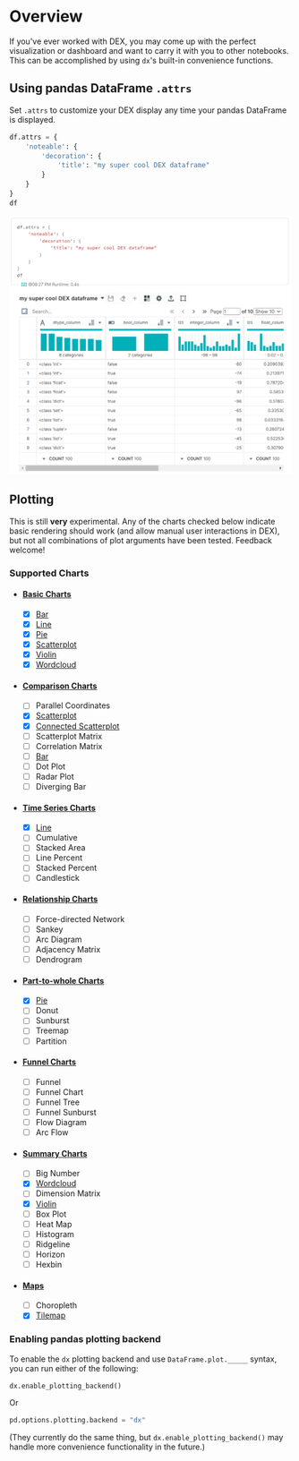 # Overview

If you've ever worked with DEX, you may come up with the perfect visualization or dashboard and want to carry it with you to other notebooks. This can be accomplished by using `dx`'s built-in convenience functions.

## Using pandas DataFrame `.attrs`
Set `.attrs` to customize your DEX display any time your pandas DataFrame is displayed.
```python
df.attrs = {
    'noteable': {
        'decoration': {
            'title': "my super cool DEX dataframe"
        }
    }
}
df
```
![](../screenshots/attrs_view1.png)

## Plotting

This is still **very** experimental. Any of the charts checked below indicate basic rendering should work (and allow manual user interactions in DEX), but not all combinations of plot arguments have been tested. Feedback welcome!
### Supported Charts

- #### [Basic Charts](../plotting/basic_charts.md)
    * [x] [Bar](../plotting/basic_charts.md#bar)
    * [x] [Line](../plotting/basic_charts.md#line)
    * [x] [Pie](../plotting/basic_charts.md#pie)
    * [x] [Scatterplot](../plotting/basic_charts.md#scatterplot)
    * [x] [Violin](../plotting/basic_charts.md#violin)
    * [x] [Wordcloud](../plotting/basic_charts.md#wordcloud)

- #### [Comparison Charts](../plotting/comparison_charts.md)
    * [ ] Parallel Coordinates
    * [x] [Scatterplot](../plotting/basic_charts.md#scatterplot)
    * [x] [Connected Scatterplot](../plotting/basic_charts.md#scatterplot)
    * [ ] Scatterplot Matrix
    * [ ] Correlation Matrix
    * [ ] [Bar](#)
    * [ ] Dot Plot
    * [ ] Radar Plot
    * [ ] Diverging Bar
  
- #### [Time Series Charts](../plotting/time_series_charts.md)
    * [x] [Line](../plotting/basic_charts.md#line)
    * [ ] Cumulative
    * [ ] Stacked Area
    * [ ] Line Percent
    * [ ] Stacked Percent
    * [ ] Candlestick

- #### [Relationship Charts](../plotting/relationship_charts.md)
    * [ ] Force-directed Network
    * [ ] Sankey
    * [ ] Arc Diagram
    * [ ] Adjacency Matrix
    * [ ] Dendrogram

- #### [Part-to-whole Charts](../plotting/part_to_whole_charts.md)
    * [x] [Pie](../plotting/basic_charts.md#pie)
    * [ ] Donut
    * [ ] Sunburst
    * [ ] Treemap
    * [ ] Partition

- #### [Funnel Charts](../plotting/funnel_charts.md)
    * [ ] Funnel
    * [ ] Funnel Chart
    * [ ] Funnel Tree
    * [ ] Funnel Sunburst
    * [ ] Flow Diagram
    * [ ] Arc Flow

- #### [Summary Charts](../plotting/summary_charts.md)
    * [ ] Big Number
    * [x] [Wordcloud](../plotting/basic_charts.md#wordcloud)
    * [ ] Dimension Matrix
    * [x] [Violin](../plotting/basic_charts.md#violin)
    * [ ] Box Plot
    * [ ] Heat Map
    * [ ] Histogram
    * [ ] Ridgeline
    * [ ] Horizon
    * [ ] Hexbin

- #### [Maps](../plotting/maps.md)
    * [ ] Choropleth
    * [x] [Tilemap](../plotting/basic_charts.md#tilemap)

### Enabling pandas plotting backend
To enable the `dx` plotting backend and use `DataFrame.plot._____` syntax, you can run either of the following:
```python
dx.enable_plotting_backend()
```
Or
```python
pd.options.plotting.backend = "dx"
```
(They currently do the same thing, but `dx.enable_plotting_backend()` may handle more convenience functionality in the future.)